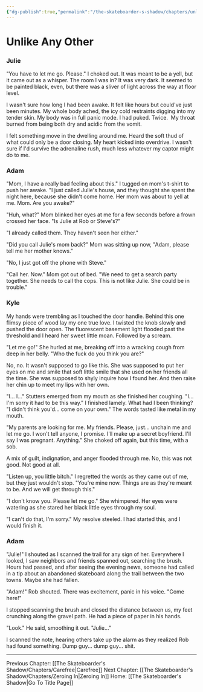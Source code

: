 ```yaml
---
{"dg-publish":true,"permalink":"/the-skateboarder-s-shadow/chapters/unlike-any-other/"}
---
```


# Unlike Any Other

### Julie

"You have to let me go. Please." I choked out. It was meant to be a yell, but it came out as a whisper. The room I was in? It was very dark. It seemed to be painted black, even, but there was a sliver of light across the way at floor level. 

I wasn't sure how long I had been awake. It felt like hours but could've just been minutes. My whole body ached, the icy cold restraints digging into my tender skin. My body was in full panic mode. I had puked. Twice.  My throat burned from being both dry and acidic from the vomit. 

I felt something move in the dwelling around me. Heard the soft thud of what could only be a door closing. My heart kicked into overdrive. I wasn't sure if I'd survive the adrenaline rush, much less whatever my captor might do to me.

### Adam

"Mom, I have a really bad feeling about this." I tugged on mom's t-shirt to push her awake. "I just called Julie's house, and they thought she spent the night here, because she didn't come home. Her mom was about to yell at me. Mom. Are you awake?"

"Huh, what?" Mom blinked her eyes at me for a few seconds before a frown crossed her face. "Is Julie at Rob or Steve's?"

"I already called them. They haven't seen her either."

"Did you call Julie's mom back?" Mom was sitting up now, "Adam, please tell me her mother knows."

"No, I just got off the phone with Steve."

"Call her. Now." Mom got out of bed. "We need to get a search party together. She needs to call the cops. This is not like Julie. She could be in trouble."

### Kyle

My hands were trembling as I touched the door handle. Behind this one flimsy piece of wood lay my one true love. I twisted the knob slowly and pushed the door open. The fluorescent basement light flooded past the threshold and I heard her sweet little moan. Followed by a scream. 

"Let me go!" She hurled at me, breaking off into a wracking cough from deep in her belly. "Who the fuck do you think you are?"

No, no. It wasn't supposed to go like this. She was supposed to put her eyes on me and smile that soft little smile that she used on her friends all the time. She was supposed to shyly inquire how I found her. And then raise her chin up to meet my lips with her own. 

"I... I..." Stutters emerged from my mouth as she finished her coughing. "I... I'm sorry it had to be this way." I finished lamely. What had I been thinking? "I didn't think you'd... come on your own." The words tasted like metal in my mouth. 

"My parents are looking for me. My friends. Please, just... unchain me and let me go. I won't tell anyone, I promise. I'll make up a secret boyfriend. I'll say I was pregnant. Anything." She choked off again, but this time, with a sob. 

A mix of guilt, indignation, and anger flooded through me. No, this was not good. Not good at all. 

"Listen up, you little bitch." I regretted the words as they came out of me, but they just wouldn't stop. "You're mine now. Things are as they're meant to be. And we will get through this." 

"I don't know you. Please let me go." She whimpered. Her eyes were watering as she stared her black little eyes through my soul.

"I can't do that, I'm sorry." My resolve steeled. I had started this, and I would finish it. 
### Adam

"Julie!" I shouted as I scanned the trail for any sign of her. Everywhere I looked, I saw neighbors and friends spanned out, searching the brush. Hours had passed, and after seeing the evening news, someone had called in a tip about an abandoned skateboard along the trail between the two towns. Maybe she had fallen. 

"Adam!" Rob shouted. There was excitement, panic in his voice. "Come here!"

I stopped scanning the brush and closed the distance between us, my feet crunching along the gravel path. He had a piece of paper in his hands. 

"Look." He said, smoothing it out. "Julie..." 

I scanned the note, hearing others take up the alarm as they realized Rob had found something. Dump guy... dump guy... shit. 

  
  ---
Previous Chapter: [[The Skateboarder's Shadow/Chapters/Carefree\|Carefree]]
Next Chapter: [[The Skateboarder's Shadow/Chapters/Zeroing In\|Zeroing In]]
Home: [[The Skateboarder's Shadow\|Go To Title Page]]